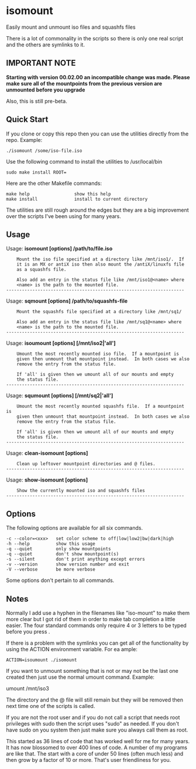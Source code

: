 # isomount
Easily mount and unmount iso files and squashfs files

There is a lot of commonality in the scripts so there is
only one real script and the others are symlinks to it.

IMPORTANT NOTE
--------------
**Starting with version 00.02.00 an incompatible change was made.
Please make sure all of the mountpoints from the previous
version are unmounted before you upgrade**

Also, this is still pre-beta.


Quick Start
-----------
If you clone or copy this repo then you can use the utilities
directly from the repo.  Example:

    ./isomount /some/iso-file.iso

Use the following command to install the utilities to /usr/local/bin

    sudo make install ROOT=

Here are the other Makefile commands:

    make help                 show this help
    make install              install to current directory

The utilities are still rough around the edges but they are a big
improvement over the scripts I've been using for many years.

Usage
-----
Usage: **isomount [options] /path/to/file.iso**

        Mount the iso file specified at a directory like /mnt/iso1/.  If
        it is an MX or antiX iso then also mount the /antiX/linuxfs file
        as a squashfs file.

        Also add an entry in the status file like /mnt/iso1@<name> where
        <name> is the path to the mounted file.
    --------------------------------------------------------------------

Usage: **sqmount [options] /path/to/squashfs-file**

        Mount the squashfs file specified at a directory like /mnt/sq1/

        Also add an entry in the status file like /mnt/sq1@<name> where
        <name> is the path to the mounted file.
    --------------------------------------------------------------------

Usage: **isoumount [options] [/mnt/iso2|'all']**

        Umount the most recently mounted iso file.  If a mountpoint is
        given then unmount that mountpoint instead.  In both cases we also
        remove the entry from the status file.

        If 'all' is given then we umount all of our mounts and empty
        the status file.
    --------------------------------------------------------------------

Usage: **squmount [options] [/mnt/sq2|'all']**

        Umount the most recently mounted squashfs file.  If a mountpoint is
        given then unmount that mountpoint instead.  In both cases we also
        remove the entry from the status file.

        If 'all' is given then we umount all of our mounts and empty
        the status file.
    --------------------------------------------------------------------

Usage: **clean-isomount [options]**

        Clean up leftover mountpoint directories and @ files.
    --------------------------------------------------------------------

Usage: **show-isomount [options]**

        Show the currently mounted iso and squashfs files
    --------------------------------------------------------------------

Options
-------

The following options are available for all six commands.

    -c --color=<xxx>   set color scheme to off|low|low2|bw|dark|high
    -h --help          show this usage
    -q --quiet         only show mountpoints
    -q --quiet         don't show mountpoint(s)
    -s --silent        don't print anything except errors
    -v --version       show version number and exit
    -V --verbose       be more verbose

Some options don't pertain to all commands.


Notes
-----
Normally I add use a hyphen in the filenames like "iso-mount" to
make them more clear but I got rid of them in order to make
tab completion a little easier.  The four standard commands only
require 4 or 3 letters to be typed before you press <Tab>.

If there is a problem with the symlinks you can get all of the
functionality by using the ACTION environment variable.  For
ea ample:

    ACTION=isoumount ./isomount

If you want to unmount something that is not or may not be
the last one created then just use the normal umount command.
Example:

   umount /mnt/iso3

The directory and the @ file will still remain but they
will be removed then next time one of the scripts is called.

If you are not the root user and if you do not call a script that
needs root privileges with sudo then the script uses "sudo" as
needed.  If you don't have sudo on you system then just make sure
you always call them as root.

This started as 36 lines of code that has worked well for me
for many years. It has now blossomed to over 400 lines of
code.  A number of my programs are like that.  The start
with a core of under 50 lines (often much less) and then
grow by a factor of 10 or more.  That's user friendliness
for you.
